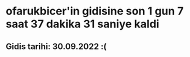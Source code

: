 # ofarukbicer'in gidisine son 1 gun 7 saat 37 dakika 31 saniye kaldi

## Gidis tarihi: 30.09.2022 :(